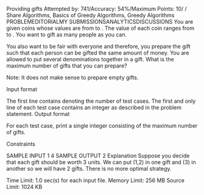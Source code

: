 Providing gifts
Attempted by: 741/Accuracy: 54%/Maximum Points: 10/
/
 Share
 Algorithms, Basics of Greedy Algorithms, Greedy Algorithms
PROBLEMEDITORIALMY SUBMISSIONSANALYTICSDISCUSSIONS
You are given  coins whose values are from  to . The value of each coin ranges from  to . You want to gift as many people as you can.

You also want to be fair with everyone and therefore, you prepare the gift such that each person can be gifted the same amount of money. You are allowed to put several denominations together in a gift. What is the maximum number of gifts that you can prepare?

Note: It does not make sense to prepare empty gifts.

Input format

The first line contains  denoting the number of test cases.
The first and only line of each test case contains an integer  as described in the problem statement.
Output format

For each test case, print a single integer consisting of the maximum number of gifts.

Constraints



SAMPLE INPUT 
1
4
SAMPLE OUTPUT 
2
Explanation
Suppose you decide that each gift should be worth 3 units. We can put (1,2) in one gift and (3) in another so we will have 2 gifts. There is no more optimal strategy.

Time Limit:	1.0 sec(s) for each input file.
Memory Limit:	256 MB
Source Limit:	1024 KB
